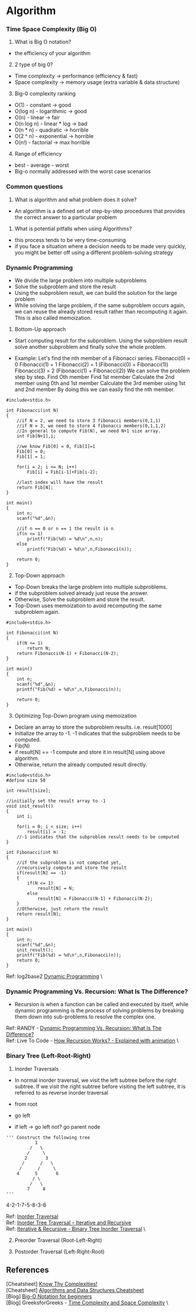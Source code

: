 # Algorithm

### Time Space Complexity (Big O)

1. What is Big O notation?
- the efficiency of your algorithm

2. 2 type of big 0?
- Time complexity -> performance (efficiency & fast)
- Space complexity -> memory usage (extra variable & data structure)

3. Big-0 complexity ranking
- O(1) - constant -> good
- O(log n) - logarithmic -> good
- O(n) - linear -> fair
- O(n log n) - linear * log -> bad
- O(n * n) - quadratic -> horrible
- O(2 ^ n) - exponential -> horrible
- O(n!) - factorial -> max horrible

4. Range of efficiency
- best - average - worst
- Big-o normally addressed with the worst case scenarios

### Common questions

1. What is algorithm and what problem does it solve?
- An algorithm is a defined set of step-by-step procedures that 
provides the correct answer to a particular problem

1. What is potential pitfalls when using Algorithms?
- this process tends to be very time-consuming
- if you face a situation where a decision needs to be made very quickly, 
you might be better off using a different problem-solving strategy

### Dynamic Programming

- We divide the large problem into multiple subproblems
- Solve the subproblem and store the result 
- Using the subproblem result, we can build the solution for the large problem
- While solving the large problem, if the same subproblem occurs again, we can 
reuse the already stored result rather than recomputing it again. This is also called memoization.

1. Bottom-Up approach

- Start computing result for the subproblem. Using the subproblem result solve another subproblem and 
finally solve the whole problem.

- Example:
  Let's find the nth member of a Fibonacci series.
  Fibonacci(0) = 0
  Fibonacci(1) = 1
  Fibonacci(2) = 1 (Fibonacci(0) + Fibonacci(1))
  Fibonacci(3) = 2 (Fibonacci(1) + Fibonacci(2))
  We can solve the problem step by step.
  Find Oth member
  Find 1st member
  Calculate the 2nd member using 0th and 1st member
  Calculate the 3rd member using 1st and 2nd member
  By doing this we can easily find the nth member.

```shell
#include<stdio.h>

int Fibonacci(int N)
{
    //if N = 2, we need to store 3 fibonacci members(0,1,1)
    //if N = 3, we need to store 4 fibonacci members(0,1,1,2)
    //In general to compute Fib(N), we need N+1 size array.
    int Fib[N+1],i;

    //we know Fib[0] = 0, Fib[1]=1
    Fib[0] = 0;
    Fib[1] = 1;

    for(i = 2; i <= N; i++)
        Fib[i] = Fib[i-1]+Fib[i-2];

    //last index will have the result
    return Fib[N];
}

int main()
{
    int n;
    scanf("%d",&n);

    //if n == 0 or n == 1 the result is n
    if(n <= 1)
        printf("Fib(%d) = %d\n",n,n);
    else
        printf("Fib(%d) = %d\n",n,Fibonacci(n));

    return 0;
}
```

2. Top-Down approach
- Top-Down breaks the large problem into multiple subproblems.
- if the subproblem solved already just reuse the answer.
- Otherwise, Solve the subproblem and store the result.
- Top-Down uses memoization to avoid recomputing the same subproblem again.

```shell
#include<stdio.h>

int Fibonacci(int N)
{
    if(N <= 1)
        return N;
    return Fibonacci(N-1) + Fibonacci(N-2);
}

int main()
{
    int n;
    scanf("%d",&n);
    printf("Fib(%d) = %d\n",n,Fibonacci(n));

    return 0;
}
```
3. Optimizing Top-Down program using memoization

- Declare an array to store the subproblem results. i.e. result[1000]
- Initialize the array to -1. -1 indicates that the subproblem needs to be computed.
- Fib(N)
- if result[N] == -1 compute and store it in result[N] using above algorithm.
- Otherwise, return the already computed result directly.

```shell
#include<stdio.h>
#define size 50

int result[size];

//initially set the result array to -1
void init_result()
{
    int i;

    for(i = 0; i < size; i++)
        result[i] = -1;
    //-1 indicates that the subproblem result needs to be computed
}

int Fibonacci(int N)
{
    //if the subproblem is not computed yet,
    //recursively compute and store the result
    if(result[N] == -1)
    {
        if(N <= 1)
            result[N] = N;
        else
            result[N] = Fibonacci(N-1) + Fibonacci(N-2);
    }
    //Otherwise, just return the result
    return result[N];
}

int main()
{
    int n;
    scanf("%d",&n);
    init_result();
    printf("Fib(%d) = %d\n",n,Fibonacci(n));
    return 0;
}
```

Ref: log2base2 [Dynamic Programming](https://www.log2base2.com/algorithms/dynamic-programming/dynamic-programming.html) \

### Dynamic Programming Vs. Recursion: What Is The Difference?

- Recursion is when a function can be called and executed by itself, 
while dynamic programming is the process of solving problems by breaking them 
down into sub-problems to resolve the complex one.

Ref: RANDY - [Dynamic Programming Vs. Recursion: What Is The Difference?](https://whatsabyte.com/dynamic-programming-vs-recursion-difference/#:~:text=other%20recursive%20functions.-,What%20Is%20the%20Difference%20Between%20Dynamic%20Programming%20and%20Recursion?,to%20resolve%20the%20complex%20one.) \
Ref: Live To Code - [How Recursion Works? - Explained with animation](https://www.youtube.com/watch?v=BNeOE1qMyRA&ab_channel=LiveToCode) \


### Binary Tree (Left-Root-Right)

1. Inorder Traversals
- In normal inorder traversal, we visit the left subtree before the right subtree. If we visit the right subtree before visiting the left subtree, it is referred to as reverse inorder traversal

- from root
- go left
- if left -> go left not? go parent node

```shell
''' Construct the following tree
           1
         /   \
        /     \
       2       3
      /      /   \
     /      /     \
    4      5       6
          / \
         /   \
        7     8
'''
```
4-2-1-7-5-8-3-6

Ref: [Inorder Traversal](https://www.javatpoint.com/inorder-traversal) \
Ref: [Inorder Tree Traversal – Iterative and Recursive](https://www.techiedelight.com/inorder-tree-traversal-iterative-recursive/) \
Ref: [Iterative & Recursive - Binary Tree Inorder Traversal](https://www.youtube.com/watch?v=g_S5WuasWUE&ab_channel=NeetCode) \

2. Preorder Traversal (Root-Left-Right)

3. Postorder Traversal (Left-Right-Root)

## References

[Cheatsheet] [Know Thy Complexities!](https://www.bigocheatsheet.com) \
[Cheatsheet] [Algorithms and Data Structures Cheatsheet](https://algs4.cs.princeton.edu/cheatsheet/) \
[Blog] [Big-O Notation for beginners](https://medium.com/@changminlim/big-o-notation-for-beginners-ae17e8f70414#:~:text=Common%20types%20of%20Big-O,(n%C2%B2)%20%E2%80%94%20Quadratic%20time%20complexity) \
[Blog] GreeksforGreeks - [Time Complexity and Space Complexity](https://www.geeksforgeeks.org/time-complexity-and-space-complexity/) \
